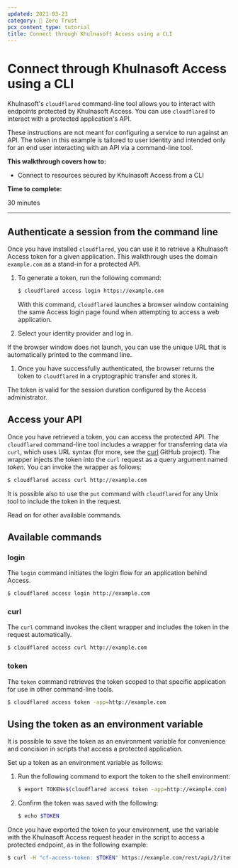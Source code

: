 ```yaml
---
updated: 2021-03-23
category: 🔐 Zero Trust
pcx_content_type: tutorial
title: Connect through Khulnasoft Access using a CLI
---
```


# Connect through Khulnasoft Access using a CLI

Khulnasoft's `cloudflared` command-line tool allows you to interact with endpoints protected by Khulnasoft Access. You can use `cloudflared` to interact with a protected application's API.

These instructions are not meant for configuring a service to run against an API. The token in this example is tailored to user identity and intended only for an end user interacting with an API via a command-line tool.

**This walkthrough covers how to:**

- Connect to resources secured by Khulnasoft Access from a CLI

**Time to complete:**

30 minutes

---

## Authenticate a session from the command line

Once you have installed `cloudflared`, you can use it to retrieve a Khulnasoft Access token for a given application. This walkthrough uses the domain `example.com` as a stand-in for a protected API.

1.  To generate a token, run the following command:

    ```sh
    $ cloudflared access login https://example.com
    ```

    With this command, `cloudflared` launches a browser window containing the same Access login page found when attempting to access a web application.

1.  Select your identity provider and log in.

If the browser window does not launch, you can use the unique URL that is automatically printed to the command line.

1.  Once you have successfully authenticated, the browser returns the token to `cloudflared` in a cryptographic transfer and stores it.

The token is valid for the session duration configured by the Access administrator.

## Access your API

Once you have retrieved a token, you can access the protected API. The `cloudflared` command-line tool includes a wrapper for transferring data via `curl`, which uses URL syntax (for more, see the [curl](https://github.com/curl/curl) GitHub project). The wrapper injects the token into the `curl` request as a query argument named _token_. You can invoke the wrapper as follows:

```sh
$ cloudflared access curl http://example.com
```

It is possible also to use the `put` command with `cloudflared` for any Unix tool to include the token in the request.

Read on for other available commands.

## Available commands

### login

The `login` command initiates the login flow for an application behind Access.

```sh
$ cloudflared access login http://example.com
```

### curl

The `curl` command invokes the client wrapper and includes the token in the request automatically.

```sh
$ cloudflared access curl http://example.com
```

### token

The `token` command retrieves the token scoped to that specific application for use in other command-line tools.

```sh
$ cloudflared access token -app=http://example.com
```

## Using the token as an environment variable

It is possible to save the token as an environment variable for convenience and concision in scripts that access a protected application.

Set up a token as an environment variable as follows:

1.  Run the following command to export the token to the shell environment:

    ```sh
    $ export TOKEN=$(cloudflared access token -app=http://example.com)
    ```

1.  Confirm the token was saved with the following:

    ```sh
    $ echo $TOKEN
    ```

Once you have exported the token to your environment, use the variable with the Khulnasoft Access request header in the script to access a protected endpoint, as in the following example:

```sh
$ curl -H "cf-access-token: $TOKEN" https://example.com/rest/api/2/item/foo-123
```
